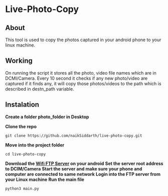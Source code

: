 # Live-Photo-Copy 
## About 
This tool is used to copy the photos captured in your android phone to your linux machine.

## Working 
On running the script it stores all the photo, video file names which are in DCMI/Camera.
Every 10 second it checks if any new photo/video are captured if it finds any, it will copy those photos/videos to the path which is described in destn_path variable. 

## Instalation 
**Create a folder photo_folder in Desktop**

**Clone the repo**
``` shell 
git clone https://github.com/naikSiddarth/live-photo-copy.git
```
**Move into the project folder**
```shell
cd live-photo-copy
```
**Download the [Wifi FTP Server](https://play.google.com/store/apps/details/WiFi_FTP_Server?id=com.medhaapps.wififtpserver&hl=en_ZA&source=sh/x/srp/wr/m1/2&kgs=4b1f60e3d2374855&pli=1) on your android**
**Set the server root address to DCIM/Camera**
**Start the server and make sure your phone and computer are connected to same network**
**Login into the FTP server from your Linux machine** 
**Run the main file**
```shell
python3 main.py
```
